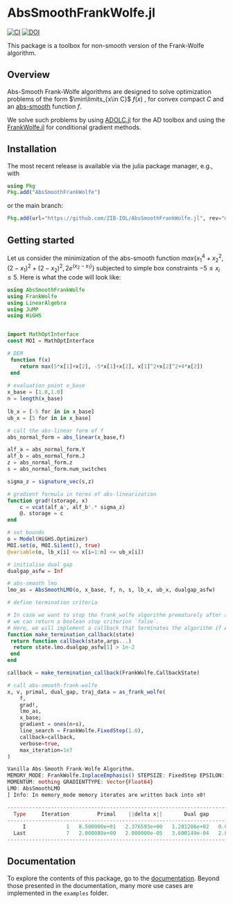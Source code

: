 # AbsSmoothFrankWolfe.jl

[![CI](https://github.com/ZIB-IOL/AbsSmoothFW.jl/actions/workflows/CI.yml/badge.svg)](https://github.com/ZIB-IOL/AbsSmoothFW.jl/actions/workflows/CI.yml)
[![DOI](https://zenodo.org/badge/793075266.svg)](https://zenodo.org/doi/10.5281/zenodo.11198550)

This package is a toolbox for non-smooth version of the Frank-Wolfe algorithm. 

## Overview 
Abs-Smooth Frank-Wolfe algorithms are designed to solve optimization problems of the form $\min\limits_{x\in C}$  $f(x)$ , for convex compact $C$ and an [abs-smooth](https://optimization-online.org/wp-content/uploads/2012/09/3597.pdf) function $f$. 

We solve such problems by using [ADOLC.jl](https://github.com/TimSiebert1/ADOLC.jl/tree/master) for the AD toolbox and using the [FrankWolfe.jl](https://github.com/ZIB-IOL/FrankWolfe.jl) for conditional gradient methods.


## Installation

The most recent release is available via the julia package manager, e.g., with

```julia
using Pkg
Pkg.add("AbsSmoothFrankWolfe")
```

or the main branch:

```julia
Pkg.add(url="https://github.com/ZIB-IOL/AbsSmoothFrankWolfe.jl", rev="main")
```

## Getting started

Let us consider the minimization of the abs-smooth function $max\{x_1^4+x_2^2, (2-x_1)^2+(2-x_2)^2, 2e^{(x_2-x_1)}\}$ subjected to simple box constraints $-5\leq x_i \leq 5$. Here is what the code will look like:

```julia
using AbsSmoothFrankWolfe
using FrankWolfe
using LinearAlgebra
using JuMP
using HiGHS


import MathOptInterface
const MOI = MathOptInterface

# DEM 
 function f(x)
 	return max(5*x[1]+x[2], -5*x[1]+x[2], x[1]^2+x[2]^2+4*x[2])
 end
  
# evaluation point x_base
x_base = [1.0,1.0]
n = length(x_base)
 
lb_x = [-5 for in in x_base] 
ub_x = [5 for in in x_base]

# call the abs-linear form of f
abs_normal_form = abs_linear(x_base,f)

alf_a = abs_normal_form.Y
alf_b = abs_normal_form.J 
z = abs_normal_form.z  
s = abs_normal_form.num_switches

sigma_z = signature_vec(s,z)

# gradient formula in terms of abs-linearization
function grad!(storage, x)
    c = vcat(alf_a', alf_b'.* sigma_z)
    @. storage = c
end

# set bounds
o = Model(HiGHS.Optimizer)
MOI.set(o, MOI.Silent(), true)
@variable(o, lb_x[i] <= x[i=1:n] <= ub_x[i])

# initialise dual gap 
dualgap_asfw = Inf

# abs-smooth lmo
lmo_as = AbsSmoothLMO(o, x_base, f, n, s, lb_x, ub_x, dualgap_asfw)

# define termination criteria

# In case we want to stop the frank_wolfe algorithm prematurely after a certain condition is met,
# we can return a boolean stop criterion `false`.
# Here, we will implement a callback that terminates the algorithm if ASFW Dual gap < eps.
function make_termination_callback(state)
 return function callback(state,args...)
  return state.lmo.dualgap_asfw[1] > 1e-2
 end
end

callback = make_termination_callback(FrankWolfe.CallbackState)

# call abs-smooth-frank-wolfe
x, v, primal, dual_gap, traj_data = as_frank_wolfe(
    f, 
    grad!, 
    lmo_as, 
    x_base;
    gradient = ones(n+s),
    line_search = FrankWolfe.FixedStep(1.0),
    callback=callback,
    verbose=true,
    max_iteration=1e7
)

Vanilla Abs-Smooth Frank-Wolfe Algorithm.
MEMORY_MODE: FrankWolfe.InplaceEmphasis() STEPSIZE: FixedStep EPSILON: 1.0e-7 MAXITERATION: 1.0e7 TYPE: Float64
MOMENTUM: nothing GRADIENTTYPE: Vector{Float64}
LMO: AbsSmoothLMO
[ Info: In memory_mode memory iterates are written back into x0!

-------------------------------------------------------------------------------------------------
  Type     Iteration         Primal    ||delta x||       Dual gap           Time         It/sec
-------------------------------------------------------------------------------------------------
     I             1   8.500000e+01   2.376593e+00   1.281206e+02   0.000000e+00            Inf
  Last             7   2.000080e+00   2.000000e-05   3.600149e-04   2.885519e+00   2.425907e+00
-------------------------------------------------------------------------------------------------

```

## Documentation
To explore the contents of this package, go to the [documentation](https://zib-iol.github.io/AbsSmoothFrankWolfe.jl/dev/).
Beyond those presented in the documentation, many more use cases are implemented in the `examples` folder.







